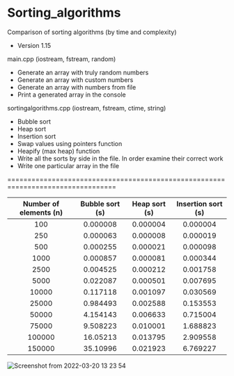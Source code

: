 # Sorting_algorithms
Comparison of sorting algorithms (by time and complexity) 

* Version 1.15

main.cpp (iostream, fstream, random)
- Generate an array with truly random numbers
- Generate an array with custom numbers
- Generate an array with numbers from file
- Print a generated array in the console


sortingalgorithms.cpp (iostream, fstream, ctime, string)
- Bubble sort
- Heap sort
- Insertion sort
- Swap values using pointers function
- Heapify (max heap) function
- Write all the sorts by side in the file. In order examine their correct work
- Write one particular array in the file

=================================================================================

| Number of elements (n) | Bubble sort (s) | Heap sort (s) | Insertion sort (s) |
|     :---:              |     :---:       |     :---:     |       :---:        |
| 100                    |     0.000008	   |     0.000004	 |       0.000004     |         
| 250                    |     0.000063	   |     0.000008	 |       0.000019     |   
| 500                    |     0.000255	   |     0.000021	 |       0.000098     |   
| 1000                   |     0.000857	   |     0.000081	 |       0.000344     |   
| 2500                   |     0.004525	   |     0.000212	 |       0.001758     |   
| 5000                   |     0.022087	   |     0.000501	 |       0.007695     |   
| 10000                  |     0.117118	   |     0.001097	 |       0.030569     |   
| 25000                  |     0.984493	   |     0.002588	 |       0.153553     |   
| 50000                  |     4.154143	   |     0.006633	 |       0.715004     |   
| 75000                  |     9.508223	   |     0.010001	 |       1.688823     |   
| 100000                 |     16.05213    |     0.013795  |       2.909558     |          
| 150000                 |     35.10996	   |     0.021923	 |       6.769227     |   

![Screenshot from 2022-03-20 13 23 54](https://user-images.githubusercontent.com/50341618/159159898-ab00ac36-09a8-4dd3-b88a-f354eba14a54.png)
